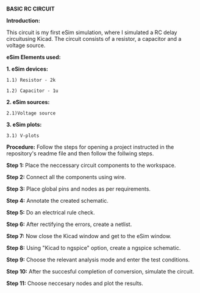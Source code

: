 **BASIC RC CIRCUIT**

**Introduction:**

This circuit is my first eSim simulation, where I simulated a RC delay circuitusing Kicad.
The circuit consists of a resistor, a capacitor and a voltage source. 

**eSim Elements used:**

  **1. eSim devices:**
    
    1.1) Resistor - 2k
    
    1.2) Capacitor - 1u
  
  **2. eSim sources:**
    
    2.1)Voltage source

  **3. eSim plots:**
    
    3.1) V-plots

**Procedure:**
Follow the steps for opening a project instructed in the repository's readme file and then follow the follwing steps.

**Step 1:** Place the neccessary circuit components to the workspace.

**Step 2:** Connect all the components using wire.

**Step 3:** Place global pins and nodes as per requirements.

**Step 4:** Annotate the created schematic.

**Step 5:** Do an electrical rule check.

**Step 6:** After rectifying the errors, create a netlist.

**Step 7:** Now close the Kicad window and get to the eSim window.

**Step 8:** Using "Kicad to ngspice" option, create a ngspice schematic.

**Step 9:** Choose the relevant analysis mode and enter the test conditions.

**Step 10:** After the succesful completion of conversion, simulate the circuit.

**Step 11:** Choose neccesary nodes and plot the results.
